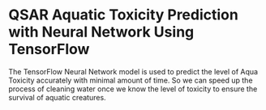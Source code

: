 # QSAR Aquatic Toxicity Prediction with Neural Network Using TensorFlow

The TensorFlow Neural Network model is used to predict the level of Aqua Toxicity accurately with minimal amount of time. 
So we can speed up the process of cleaning water once we know the level of toxicity to ensure the survival of aquatic creatures.
